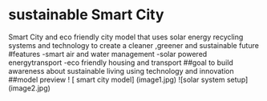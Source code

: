 # sustainable Smart City 
Smart City and eco friendly city model that uses solar energy recycling systems and technology to create a cleaner ,greener and sustainable future
#features 
-smart air and water management 
-solar powered energytransport
-eco friendly housing and transport
##goal 
to build awareness about sustainable living using technology and innovation
##model preview 
! [ smart city model] 
(image1.jpg)
![solar system setup]
(image2.jpg)

